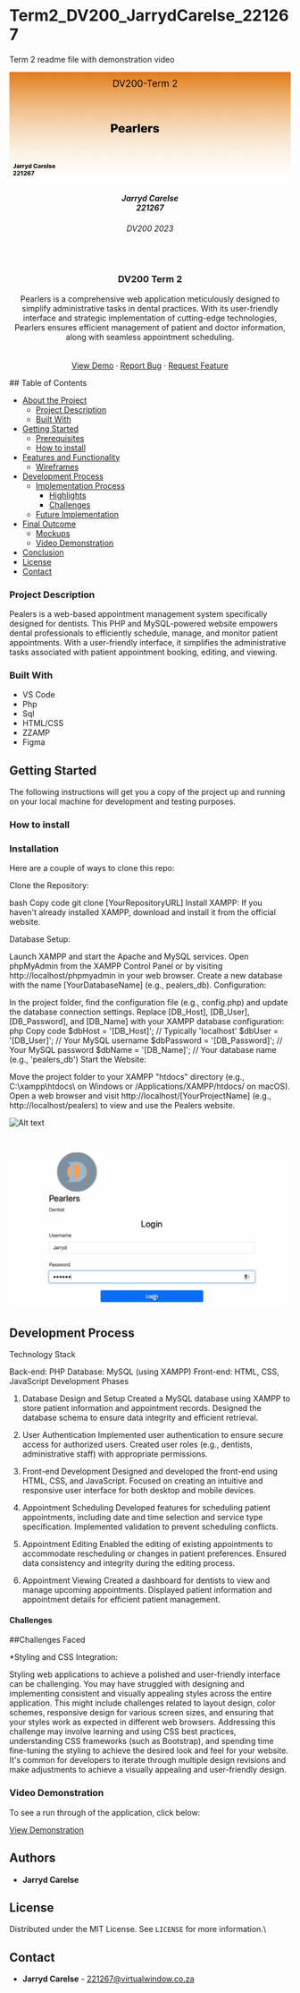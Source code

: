 # Term2_DV200_JarrydCarelse_221267
Term 2 readme file with demonstration video

![Alt text](Untitled.png)
<h5 align="center" style="padding:0;margin:0;">Jarryd Carelse</h5>
<h5 align="center" style="padding:0;margin:0;">221267</h5>
<h6 align="center">DV200 2023</h6>
</br>
<p align="center">

  
  
  <h3 align="center">DV200 Term 2</h3>

  <p align="center">
Pearlers is a comprehensive web application meticulously designed to simplify administrative tasks in dental practices. With its user-friendly interface and strategic implementation of cutting-edge technologies, Pearlers ensures efficient management of patient and doctor information, along with seamless appointment scheduling.

 <br>
    
   <br />
   <br />
   <a href="path/to/demonstration/video">View Demo</a>
    ·
    <a href="https://github.com/username/projectname/issues">Report Bug</a>
    ·
    <a href="https://github.com/username/projectname/issues">Request Feature</a>
</p>
<!-- TABLE OF CONTENTS -->
## Table of Contents

* [About the Project](#about-the-project)
  * [Project Description](#project-description)
  * [Built With](#built-with)
* [Getting Started](#getting-started)
  * [Prerequisites](#prerequisites)
  * [How to install](#how-to-install)
* [Features and Functionality](#features-and-functionality)
   * [Wireframes](#wireframes)
* [Development Process](#development-process)
   * [Implementation Process](#implementation-process)
        * [Highlights](#highlights)
        * [Challenges](#challenges)
   * [Future Implementation](#peer-reviews)
* [Final Outcome](#final-outcome)
    * [Mockups](#mockups)
    * [Video Demonstration](#video-demonstration)
* [Conclusion](#conclusion)
* [License](#license)
* [Contact](#contact)


<!--PROJECT DESCRIPTION-->

### Project Description

Pealers is a web-based appointment management system specifically designed for dentists. This PHP and MySQL-powered website empowers dental professionals to efficiently schedule, manage, and monitor patient appointments. With a user-friendly interface, it simplifies the administrative tasks associated with patient appointment booking, editing, and viewing.


### Built With

* VS Code
* Php
* Sql
* HTML/CSS
* ZZAMP
* Figma

<!-- GETTING STARTED -->
<!-- Make sure to add appropriate information about what prerequesite technologies the user would need and also the steps to install your project on their own mashines -->
## Getting Started

The following instructions will get you a copy of the project up and running on your local machine for development and testing purposes.

### How to install

### Installation
Here are a couple of ways to clone this repo:

Clone the Repository:

bash
Copy code
git clone [YourRepositoryURL]
Install XAMPP:
If you haven't already installed XAMPP, download and install it from the official website.

Database Setup:

Launch XAMPP and start the Apache and MySQL services.
Open phpMyAdmin from the XAMPP Control Panel or by visiting http://localhost/phpmyadmin in your web browser.
Create a new database with the name [YourDatabaseName] (e.g., pealers_db).
Configuration:

In the project folder, find the configuration file (e.g., config.php) and update the database connection settings. Replace [DB_Host], [DB_User], [DB_Password], and [DB_Name] with your XAMPP database configuration:
php
Copy code
$dbHost = '[DB_Host]'; // Typically 'localhost'
$dbUser = '[DB_User]'; // Your MySQL username
$dbPassword = '[DB_Password]'; // Your MySQL password
$dbName = '[DB_Name]'; // Your database name (e.g., 'pealers_db')
Start the Website:

Move the project folder to your XAMPP "htdocs" directory (e.g., C:\xampp\htdocs\ on Windows or /Applications/XAMPP/htdocs/ on macOS).
Open a web browser and visit http://localhost/[YourProjectName] (e.g., http://localhost/pealers) to view and use the Pealers website.
  
<!-- FEATURES AND FUNCTIONALITY-->
![Alt text]( appointment.png)

<br>

![Alt text](Login.png
)




## Development Process

Technology Stack

Back-end: PHP
Database: MySQL (using XAMPP)
Front-end: HTML, CSS, JavaScript
Development Phases

1. Database Design and Setup
Created a MySQL database using XAMPP to store patient information and appointment records.
Designed the database schema to ensure data integrity and efficient retrieval.

2. User Authentication
Implemented user authentication to ensure secure access for authorized users.
Created user roles (e.g., dentists, administrative staff) with appropriate permissions.

3. Front-end Development
Designed and developed the front-end using HTML, CSS, and JavaScript.
Focused on creating an intuitive and responsive user interface for both desktop and mobile devices.

4. Appointment Scheduling
Developed features for scheduling patient appointments, including date and time selection and service type specification.
Implemented validation to prevent scheduling conflicts.

5. Appointment Editing
Enabled the editing of existing appointments to accommodate rescheduling or changes in patient preferences.
Ensured data consistency and integrity during the editing process.

6. Appointment Viewing
Created a dashboard for dentists to view and manage upcoming appointments.
Displayed patient information and appointment details for efficient patient management.

#### Challenges
##Challenges Faced

*Styling and CSS Integration:

Styling web applications to achieve a polished and user-friendly interface can be challenging. You may have struggled with designing and implementing consistent and visually appealing styles across the entire application. This might include challenges related to layout design, color schemes, responsive design for various screen sizes, and ensuring that your styles work as expected in different web browsers.
Addressing this challenge may involve learning and using CSS best practices, understanding CSS frameworks (such as Bootstrap), and spending time fine-tuning the styling to achieve the desired look and feel for your website. It's common for developers to iterate through multiple design revisions and make adjustments to achieve a visually appealing and user-friendly design.

<!-- VIDEO DEMONSTRATION -->
### Video Demonstration

To see a run through of the application, click below:

[View Demonstration](https://drive.google.com/file/d/1saDZU_ALigJZmD6PE8udiMh07uW-f1Al/view?usp=sharing
)

<!-- AUTHORS -->
## Authors

* **Jarryd Carelse** 

<!-- LICENSE -->
## License

Distributed under the MIT License. See `LICENSE` for more information.\

<!-- LICENSE -->
## Contact

* **Jarryd Carelse** - [221267@virtualwindow.co.za](mailto:email@address)
